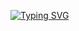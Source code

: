 [![Typing SVG](https://readme-typing-svg.demolab.com?font=Fira+Code&pause=1000&color=FF0000&width=600&lines=Hi+there+👋;I+am+Sultan+Badra+🧑‍💻;Web+Enthusiast+💻;Cyber+Security+Enthusiast+🛡️;Always+Learning+and+Building+🧠)](https://git.io/typing-svg)

<!--
**SltnBM/SltnBM** is a ✨ _special_ ✨ repository because its `README.md` (this file) appears on your GitHub profile.

Here are some ideas to get you started:

- 🔭 I’m currently working on ...
- 🌱 I’m currently learning ...
- 👯 I’m looking to collaborate on ...
- 🤔 I’m looking for help with ...
- 💬 Ask me about ...
- 📫 How to reach me: ...
- 😄 Pronouns: ...
- ⚡ Fun fact: ...
-->

